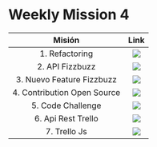 # Weekly Mission 4
 | Misión | Link |
|:---:|:---:|
|1. Refactoring | <a href="https://github.com/hpoggi/fizzbuzz-refactor" target="_blank"><img src="https://img.shields.io/badge/🔗link-PRACTICA1-blue?style=for-the-badge"></a> |
|2. API Fizzbuzz | <a href="https://github.com/hpoggi/fizzbuzz-refactor" target="_blank"><img src="https://img.shields.io/badge/🔗link-PRACTICA2-blue?style=for-the-badge"></a> |
|3. Nuevo Feature Fizzbuzz | <a href="https://github.com/hpoggi/fizzbuzz-refactor" target="_blank"><img src="https://img.shields.io/badge/🔗link-PRACTICA3-blue?style=for-the-badge"></a> |
|4. Contribution Open Source | <a href="https://github.com/LaunchX-InnovaccionVirtual/MissionNodeJS/blob/main/semanas/semana_4/4_contribution.md" target="_blank"><img src="https://img.shields.io/badge/🔗link-PRACTICA4-blue?style=for-the-badge"></a> |
|5. Code Challenge | <a href="https://github.com/hpoggi/VisualThinking-Partnership#readme" target="_blank"><img src="https://img.shields.io/badge/🔗link-PRACTICA5-blue?style=for-the-badge"></a> |
|6. Api Rest Trello | <a href="https://github.com/LaunchX-InnovaccionVirtual/MissionNodeJS/blob/main/semanas/semana_4/6_api_rest_trello.md" target="_blank"><img src="https://img.shields.io/badge/🔗link-PRACTICA6-blue?style=for-the-badge"></a> |
|7. Trello Js | <a href="https://github.com/LaunchX-InnovaccionVirtual/MissionNodeJS/blob/main/semanas/semana_4/7_trello_js.md" target="_blank"><img src="https://img.shields.io/badge/🔗link-PRACTICA7-blue?style=for-the-badge"></a> |
